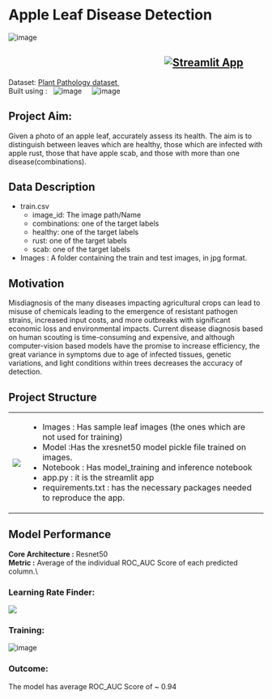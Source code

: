 # Apple Leaf Disease Detection
![image](https://user-images.githubusercontent.com/26655188/143616922-d514e3b9-9123-416e-8ddb-6667326696b5.png)
## &nbsp; &nbsp; &nbsp; &nbsp; &nbsp; &nbsp; &nbsp; &nbsp; &nbsp; &nbsp; &nbsp; &nbsp; &nbsp; &nbsp; &nbsp; &nbsp; &nbsp; &nbsp; &nbsp; &nbsp; &nbsp; &nbsp; &nbsp; &nbsp; &nbsp; &nbsp; &nbsp; &nbsp; &nbsp; &nbsp; &nbsp; [![Streamlit App](https://static.streamlit.io/badges/streamlit_badge_black_white.svg)](https://share.streamlit.io/simplysumanth/apple_leaf_disease_classifier/main/app.py) 
Dataset: <a href = "https://www.kaggle.com/c/plant-pathology-2020-fgvc7/data"> Plant Pathology dataset </a> &nbsp; &nbsp; &nbsp; &nbsp; &nbsp; &nbsp; &nbsp; &nbsp; &nbsp; &nbsp; &nbsp; &nbsp; &nbsp; &nbsp; &nbsp; &nbsp; &nbsp; &nbsp; &nbsp; &nbsp; &nbsp; &nbsp; &nbsp; &nbsp; &nbsp; &nbsp; &nbsp; &nbsp; &nbsp; &nbsp; &nbsp; &nbsp; &nbsp;  
Built using : &nbsp; ![image](https://user-images.githubusercontent.com/26655188/143618035-3efecc7a-92e5-4548-a566-94de785454c3.png) &nbsp; &nbsp; ![image](https://user-images.githubusercontent.com/26655188/143617981-be944849-80e3-4440-93c7-1df0e5dc2cae.png)

## Project Aim:
Given a photo of an apple leaf, accurately assess its health. The aim is to distinguish between leaves which are healthy, those which are infected with apple rust, those that have apple scab, and those with more than one disease(combinations).

## Data Description
* train.csv
  * image_id: The image path/Name
  * combinations: one of the target labels
  * healthy: one of the target labels
  * rust: one of the target labels
  * scab: one of the target labels
* Images : A folder containing the train and test images, in jpg format.

## Motivation
Misdiagnosis of the many diseases impacting agricultural crops can lead to misuse of chemicals leading to the emergence of resistant pathogen strains, increased input costs, and more outbreaks with significant economic loss and environmental impacts. Current disease diagnosis based on human scouting is time-consuming and expensive, and although computer-vision based models have the promise to increase efficiency, the great variance in symptoms due to age of infected tissues, genetic variations, and light conditions within trees decreases the accuracy of detection.

## Project Structure
<table border="0">
 <tr>
    <th scope="col">
      <img src = "https://user-images.githubusercontent.com/26655188/143619050-5c0ba744-1bb5-4623-b9df-6fb28dc1942e.png"/>
    </th>
    <td>
      <ul>
        <li>Images : Has sample leaf images (the ones which are not used for training)</li>
        <li>Model :Has the xresnet50 model pickle file trained on images. </li>
        <li>Notebook : Has model_training and inference notebook </li>
      <li>app.py : it is the streamlit app </li>
        <li>requirements.txt : has the necessary packages needed to reproduce the app.</li>
      </ul>
   </td>
  </tr>
</table>

## Model Performance
**Core Architecture :** Resnet50\
**Metric :** Average of the individual ROC_AUC Score of each predicted column.\

### Learning Rate Finder:
<img src = 'https://www.kaggleusercontent.com/kf/80082306/eyJhbGciOiJkaXIiLCJlbmMiOiJBMTI4Q0JDLUhTMjU2In0..LyMZvL_fOX54b6Ywn7LKIQ.7JW37mD7ICssXzu9kSATmnnH6UHUpohfUYfDL2jb-UtuT2hONotW9Nz9eHc_Bg45PRC9Mgdga7UiYZRt6lNQKfhakhElXuSaSR3gFojFrFqBOHBj7Mnu0wa2G2LMEQ1vEYTPWdif3XXxcW6TGu5ANYbT9i3wEMQ8c35qkZpLv_LNvWBzfNhemXS7jwogrVxcAu_wS0SwYbjombffnwktYz9UdiCw7ODTdr75VD36Qsj0j1GMB_RdhBuFfjqDVXZfQkSW00mbPlw7JkMTyAbcWgg8b1rRCVgAABMi_VgqtAXtQ2rhTn9KJGJDJcATlue0U046qqK-3Wzfl4JAfXzeqqAm9U0zuBsnjX76pCiYR8rDg_QEXZAtSVkzbq-802YIRVyJX5kr9AcmC_X8rUnbttOXwSsB_SRg4Q4PQEa7GEzVGkXmxUBhYJ4Zi0pIsT9WTlNGw2sZ0xTmqhawdOtic6BBu8z_9lsyK9_Xyx8V1GsaGz6e8_6q8OV27mRn6CPcjYjygUv6I2kwdPGyITAdWq4qqcGGoSmNvEHkvF-dtmpRruPFyOrcvc-sNWNWX-gdhABGNG4omwT5eIroPg_JRlGs4vWInz5rAwFDqmXn9RbcTIhRxSJR67ZZxD8Mw6pu5JYsCW5p4lR-HYF1rFgp0RCxEQA3zeb1lwXrbBYZ_gE.6lAs4-_BfhAgrlYbd52Ltw/__results___files/__results___24_2.png'>

### Training:
![image](https://user-images.githubusercontent.com/26655188/143623846-48a4c55f-abe3-4fbf-9fc8-7f811554bbdf.png)

### Outcome:
The model has average ROC_AUC Score of ~ 0.94



